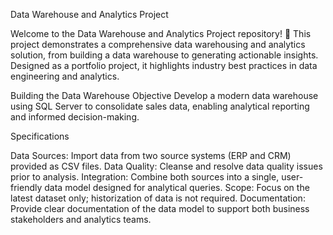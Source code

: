 Data Warehouse and Analytics Project

Welcome to the Data Warehouse and Analytics Project repository! 🚀
This project demonstrates a comprehensive data warehousing and analytics solution, from building a data warehouse to generating actionable insights. Designed as a portfolio project, it highlights industry best practices in data engineering and analytics.


Building the Data Warehouse
Objective
Develop a modern data warehouse using SQL Server to consolidate sales data, enabling analytical reporting and informed decision-making.

Specifications 

Data Sources: Import data from two source systems (ERP and CRM) provided as CSV files.
Data Quality: Cleanse and resolve data quality issues prior to analysis.
Integration: Combine both sources into a single, user-friendly data model designed for analytical queries.
Scope: Focus on the latest dataset only; historization of data is not required.
Documentation: Provide clear documentation of the data model to support both business stakeholders and analytics teams.


